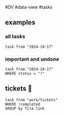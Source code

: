 #DV
#data-view
#tasks

## examples

### all tasks
```dataview
task from "2024-10-17"
```

### important and undone
```dataview
task from "2024-10-17"
WHERE status = "!"
```

## tickets 🎫

```dataview
task from "work/tickets"
WHERE !completed
GROUP by file.link
```
